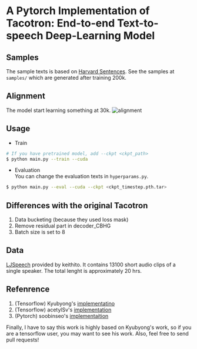 # A Pytorch Implementation of Tacotron: End-to-end Text-to-speech Deep-Learning Model

## Samples
The sample texts is based on [Harvard Sentences](http://www.cs.columbia.edu/~hgs/audio/harvard.html). See the samples at `samples/` which are generated after training 200k.

## Alignment
The model start learning something at 30k.
![alignment](alignment.gif)


## Usage

* Train
```bash
# If you have pretrained model, add --ckpt <ckpt_path>
$ python main.py --train --cuda
```

* Evaluation  
You can change the evaluation texts in `hyperparams.py`.
```bash
$ python main.py --eval --cuda --ckpt <ckpt_timestep.pth.tar>
```

## Differences with the original Tacotron
1. Data bucketing (because they used loss mask)
2. Remove residual part in decoder_CBHG
3. Batch size is set to 8


## Data
[LJSpeech](https://keithito.com/LJ-Speech-Dataset/) provided by keithito. It contains 13100 short audio clips of a single speaker. The total lenght is approximately 20 hrs.



## Refenrence
1. (Tensorflow) Kyubyong's [implementatino](https://github.com/Kyubyong/tacotron)
2. (Tensorflow) acetylSv's [implementation](https://github.com/acetylSv/GST-tacotron)
3. (Pytorch)    soobinseo's [implementaition](https://github.com/soobinseo/Tacotron-pytorch)  

Finally, I have to say this work is highly based on Kyubyong's work, so if you are a tensorflow user, you may want to see his work. Also, feel free to send pull requests!
